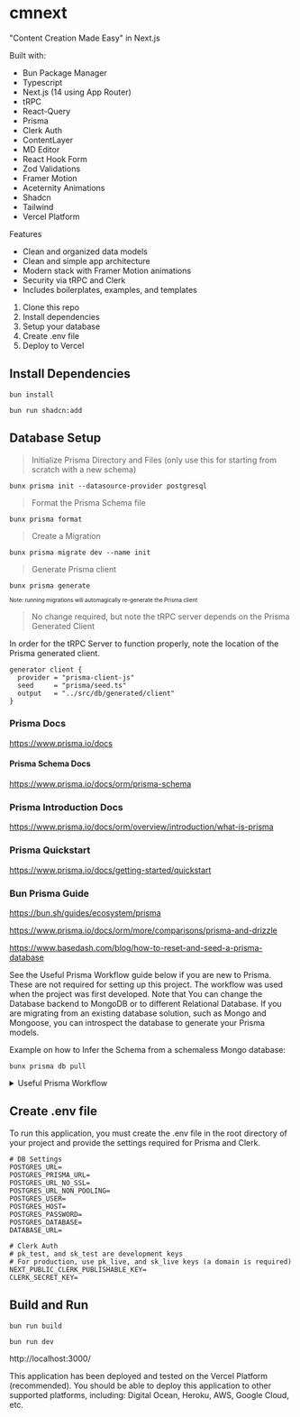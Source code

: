 # cmnext
 "Content Creation Made Easy" in Next.js 

Built with:
- Bun Package Manager
- Typescript
- Next.js (14 using App Router)
- tRPC
- React-Query
- Prisma
- Clerk Auth
- ContentLayer
- MD Editor
- React Hook Form
- Zod Validations
- Framer Motion
- Aceternity Animations
- Shadcn
- Tailwind 
- Vercel Platform

Features
 - Clean and organized data models 
 - Clean and simple app architecture 
 - Modern stack with Framer Motion animations
 - Security via tRPC and Clerk
 - Includes boilerplates, examples, and templates

1) Clone this repo
2) Install dependencies 
3) Setup your database
4) Create .env file 
5) Deploy to Vercel

## Install Dependencies

```
bun install
```

```
bun run shadcn:add
```

## Database Setup
> Initialize Prisma Directory and Files (only use this for starting from scratch with a new schema)
```
bunx prisma init --datasource-provider postgresql
```

> Format the Prisma Schema file 
```
bunx prisma format 
```

> Create a Migration 
```
bunx prisma migrate dev --name init
```

> Generate Prisma client 
```
bunx prisma generate
```
<sub><sub>Note: running migrations will automagically re-generate the Prisma client</sub></sub>

> No change required, but note the tRPC server depends on the Prisma Generated Client 

In order for the tRPC Server to function properly, note the location of the Prisma generated client. 

```
generator client {
  provider = "prisma-client-js"
  seed     = "prisma/seed.ts"
  output   = "../src/db/generated/client"
}
```

### Prisma Docs

https://www.prisma.io/docs

#### Prisma Schema Docs

https://www.prisma.io/docs/orm/prisma-schema

### Prisma Introduction Docs

https://www.prisma.io/docs/orm/overview/introduction/what-is-prisma

### Prisma Quickstart

https://www.prisma.io/docs/getting-started/quickstart

### Bun Prisma Guide 

https://bun.sh/guides/ecosystem/prisma

https://www.prisma.io/docs/orm/more/comparisons/prisma-and-drizzle

https://www.basedash.com/blog/how-to-reset-and-seed-a-prisma-database

See the Useful Prisma Workflow guide below if you are new to Prisma. These are not required for setting up this project. The workflow was used when the project was first developed.  Note that You can change the Database backend to MongoDB or to different Relational Database. If you are migrating from an existing database solution, such as Mongo and Mongoose, you can introspect the database to generate your Prisma models. 

Example on how to Infer the Schema from a schemaless Mongo database: 

```
bunx prisma db pull
```

<details>
    <summary>Useful Prisma Workflow</summary>

### Installing Prisma using Bun
```
bun add -d prisma
```

### Install the Prisma Client using Bun
```
bun add @prisma/client
```

### Setup a new Prisma Project 
```
bunx prisma init
```

### Create and Initialize Schema and Migration Directory
```
bunx prisma init --datasource-provider sqlite
bunx prisma init --datasource-provider postgresql
bunx prisma init --datasource-provider mysql
bunx prisma init --datasource-provider mongodb
```

### Generate and Run Initial Migration
```
bunx prisma migrate dev --name init
```

### Migrate Changes to your DB Schema 
```
bunx prisma migrate dev
```

### Reset DB:
```
bunx prisma migrate reset
```
#### Reset does the following:
- Drop the database
- Create a new database
- Apply all migrations
- Generate the Prisma client


### Seed Data: 
```
bunx prisma db seed
```

</details>   


## Create .env file 
To run this application, you must create the .env file in the root directory of your project and provide the settings required for Prisma and Clerk.
```
# DB Settings
POSTGRES_URL=
POSTGRES_PRISMA_URL=
POSTGRES_URL_NO_SSL=
POSTGRES_URL_NON_POOLING=
POSTGRES_USER=
POSTGRES_HOST=
POSTGRES_PASSWORD=
POSTGRES_DATABASE=
DATABASE_URL=

# Clerk Auth
# pk_test, and sk_test are development keys
# For production, use pk_live, and sk_live keys (a domain is required)
NEXT_PUBLIC_CLERK_PUBLISHABLE_KEY=
CLERK_SECRET_KEY=
```

## Build and Run

```
bun run build
```

```
bun run dev
```

http://localhost:3000/


This application has been deployed and tested on the Vercel Platform (recommended). You should be able to deploy this application to other supported platforms, including: Digital Ocean, Heroku, AWS, Google Cloud, etc.





